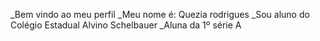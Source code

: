 _Bem vindo ao meu perfil
_Meu nome é: Quezia rodrigues
_Sou aluno do Colégio Estadual Alvino Schelbauer
_Aluna da 1º série A
